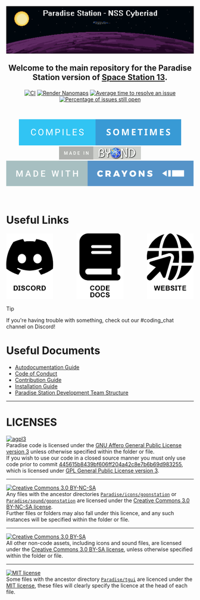 ## [![Paradise Station](.github/assets/paradise.png)](#) <p align="center">Welcome to the main repository for the Paradise Station version of [Space Station 13](https://spacestation13.com/).</p>

<p align="center">
	<a href="https://github.com/ParadiseSS13/Paradise/actions?query=workflow%3ACI"><img src="https://github.com/ParadiseSS13/Paradise/workflows/CI/badge.svg" alt="CI"></a>
	<a href="https://github.com/ParadiseSS13/Paradise/actions?query=workflow%3A%22Render+Nanomaps%22"><img src="https://github.com/ParadiseSS13/Paradise/workflows/Render%20Nanomaps/badge.svg" alt="Render Nanomaps"></a>
	<a href="http://isitmaintained.com/project/paradisess13/paradise"><img src="http://isitmaintained.com/badge/resolution/paradisess13/paradise.svg" alt="Average time to resolve an issue"></a>
	<a href="http://isitmaintained.com/project/paradisess13/paradise"><img src="http://isitmaintained.com/badge/open/paradisess13/paradise.svg" alt="Percentage of issues still open"></a>
</p>
<br>
<p align="center">
	<a href="https://xkcd.com/371/"><img src=".github/assets/compiles-sometimes.svg" alt="Compiles sometimes"></a>
	<a href="https://www.reddit.com/r/SS13/comments/5oplxp/what_is_the_main_problem_with_byond_as_an_engine/dclbu1a/"><img src=".github/assets/made-in-byond.gif" alt="Made in BYOND"></a>
	<a href="https://xkcd.com/1811/"><img src=".github/assets/made-with-crayons.svg" alt="Made with crayons"></a>
</p>
<br>

# Useful Links
<p align="center">
	<a href="https://discordapp.com/invite/YJDsXFE">
		<picture>
			<source media="(prefers-color-scheme: dark)" srcset=".github/assets/discord-light.png">
			<source media="(prefers-color-scheme: light)" srcset=".github/assets/discord-dark.png">
			<img width="25%" alt="Discord" align="left" src=".github/assets/discord-dark.png" href="https://discordapp.com/invite/YJDsXFE">
		</picture>
	</a>
	<a href="https://codedocs.paradisestation.org">
		<picture>
			<source media="(prefers-color-scheme: dark)" srcset=".github/assets/book-light.png">
			<source media="(prefers-color-scheme: light)" srcset=".github/assets/book-dark.png">
			<img alt="Code docs" width="25%" src=".github/assets/book-dark.png" href="https://codedocs.paradisestation.org/">
		</picture>
	</a>
	<a href="https://www.paradisestation.org/">
		<picture>
			<source media="(prefers-color-scheme: dark)" srcset=".github/assets/web-light.png">
			<source media="(prefers-color-scheme: light)" srcset=".github/assets/web-dark.png">
			<img width="25%" alt="Website" align="right" src=".github/assets/web-dark.png" href="https://www.paradisestation.org/">
		</picture>
	</a>
</p>

> [!TIP]
> If you're having trouble with something, check out our #coding_chat channel on Discord!

# Useful Documents

- [Autodocumentation Guide](.github/AUTODOC_GUIDE.md)
- [Code of Conduct](./CODE_OF_CONDUCT.md)
- [Contribution Guide](.github/CONTRIBUTING.md)
- [Installation Guide](.github/DOWNLOADING.md)
- [Paradise Station Development Team Structure](https://www.paradisestation.org/dev/policy/)

---


# LICENSES

[![agpl3](https://img.shields.io/badge/licence-AGPL_3-red?style=for-the-badge)](https://www.gnu.org/licenses/agpl-3.0.en.html)
<br>
Paradise code is licensed under the [GNU Affero General Public License version 3](https://www.gnu.org/licenses/agpl-3.0.en.html) unless otherwise specified within the folder or file.
<br>
If you wish to use our code in a closed source manner you must only use code prior to commit [445615b8439bf606ff204a42c8e7b6b69d983255](https://github.com/ParadiseSS13/Paradise/commit/445615b8439bf606ff204a42c8e7b6b69d983255), which is licensed under [GPL General Public License version 3](https://www.gnu.org/licenses/gpl-3.0.en.html).

---

[![Creative Commons 3.0 BY-NC-SA](https://img.shields.io/badge/licence-CC_3.0_BY--NC--SA-blue?style=for-the-badge)](https://creativecommons.org/licenses/by-nc-sa/3.0/)
<br>
Any files with the ancestor directories [`Paradise/icons/goonstation`](icons/goonstation) or [`Paradise/sound/goonstation`](sound/goonstation) are licensed under the [Creative Commons 3.0 BY-NC-SA license](https://creativecommons.org/licenses/by-nc-sa/3.0).
<br>
Further files or folders may also fall under this licence, and any such instances will be specified within the folder or file.

---

[![Creative Commons 3.0 BY-SA](https://img.shields.io/badge/licence-CC_3.0_BY--SA-lightblue?style=for-the-badge)](https://creativecommons.org/licenses/by-sa/3.0/)
<br>
All other non-code assets, including icons and sound files, are licensed under the [Creative Commons 3.0 BY-SA license](https://creativecommons.org/licenses/by-sa/3.0/), unless otherwise specified within the folder or file.

---

[![MIT license](https://img.shields.io/badge/licence-MIT-green?style=for-the-badge)](https://opensource.org/license/MIT)
<br>
Some files with the ancestor directory [`Paradise/tgui`](tgui) are licenced under the [MIT license](https://opensource.org/license/MIT), these files will clearly specify the licence at the head of each file.
